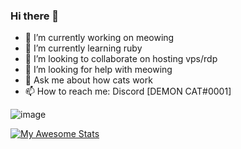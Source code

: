 ### Hi there 👋
- 🔭 I’m currently working on meowing
- 🌱 I’m currently learning ruby
- 👯 I’m looking to collaborate on hosting vps/rdp
- 🤔 I’m looking for help with meowing
- 💬 Ask me about how cats work
- 📫 How to reach me: Discord [DEMON CAT#0001]

![image](https://user-images.githubusercontent.com/88768096/154109752-d0324071-78e5-4ccb-b0c8-b87e1fe505b9.png)





[![My Awesome Stats](https://awesome-github-stats.azurewebsites.net/user-stats/0demoncat0)](https://git.io/awesome-stats-card)

